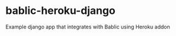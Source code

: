 bablic-heroku-django
====================

Example django app that integrates with Bablic using Heroku addon 